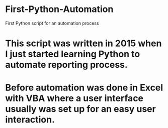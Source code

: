 # First-Python-Automation
First Python script for an automation process

# This script was written in 2015 when I just started learning Python to automate reporting process.
# Before automation was done in Excel with VBA where a user interface usually was set up for an easy user interaction.
